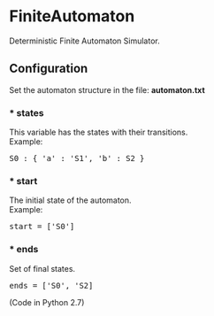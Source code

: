 # FiniteAutomaton
Deterministic Finite Automaton Simulator.

## Configuration
Set the automaton structure in the file: <b>automaton.txt</b>

### * states
This variable has the states with their transitions.<br>
Example:<br>
<pre>
S0 : { 'a' : 'S1', 'b' : S2 }
</pre>
### * start
The initial state of the automaton.<br>
Example:<br>
<pre>
start = ['S0']
</pre>
### * ends
Set of final states.<br>
<pre>
ends = ['S0', 'S2]
</pre>


(Code in Python 2.7)
